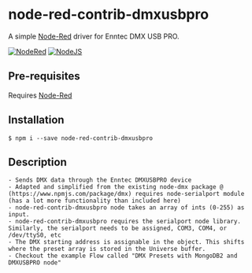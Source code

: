 # node-red-contrib-dmxusbpro

A simple [Node-Red](http://nodered.org) driver for Enntec DMX USB PRO.

[![NodeRed](https://img.shields.io/badge/Node--Red-0.16.2-red.svg)](http://nodered.org)
[![NodeJS](https://img.shields.io/badge/Node.js-6.10.2-brightgreen.svg)](https://nodejs.org)

## Pre-requisites

Requires [Node-Red](http://nodered.org)

## Installation

    $ npm i --save node-red-contrib-dmxusbpro

## Description

 	- Sends DMX data through the Enntec DMXUSBPRO device
    - Adapted and simplified from the existing node-dmx package @ (https://www.npmjs.com/package/dmx) requires node-serialport module (has a lot more functionality than included here)
    - node-red-contrib-dmxusbpro node takes an array of ints (0-255) as input.
    - node-red-contrib-dmxusbpro requires the serialport node library. Similarly, the serialport needs to be assigned, COM3, COM4, or /dev/ttyS0, etc
    - The DMX starting address is assignable in the object. This shifts where the preset array is stored in the Universe buffer.
    - Checkout the example Flow called "DMX Presets with MongoDB2 and DMXUSBPRO node"
